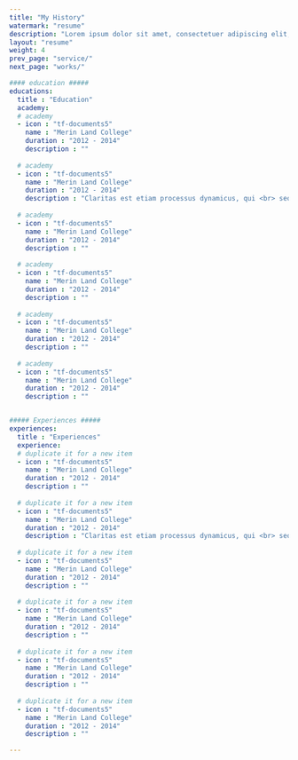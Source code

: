 ```yaml
---
title: "My History"
watermark: "resume"
description: "Lorem ipsum dolor sit amet, consectetuer adipiscing elit, sed diam nonummy nibh euismod tincidunt ut laoreet dolore magna aliquam erat volutpat."
layout: "resume"
weight: 4
prev_page: "service/"
next_page: "works/"

#### education #####
educations:
  title : "Education"
  academy:
  # academy
  - icon : "tf-documents5"
    name : "Merin Land College"
    duration : "2012 - 2014"
    description : ""
    
  # academy
  - icon : "tf-documents5"
    name : "Merin Land College"
    duration : "2012 - 2014"
    description : "Claritas est etiam processus dynamicus, qui <br> sequitur mutationem consuetudium lectorum."
    
  # academy
  - icon : "tf-documents5"
    name : "Merin Land College"
    duration : "2012 - 2014"
    description : ""
    
  # academy
  - icon : "tf-documents5"
    name : "Merin Land College"
    duration : "2012 - 2014"
    description : ""
    
  # academy
  - icon : "tf-documents5"
    name : "Merin Land College"
    duration : "2012 - 2014"
    description : ""
    
  # academy
  - icon : "tf-documents5"
    name : "Merin Land College"
    duration : "2012 - 2014"
    description : ""


##### Experiences #####
experiences:
  title : "Experiences"
  experience:
  # duplicate it for a new item
  - icon : "tf-documents5"
    name : "Merin Land College"
    duration : "2012 - 2014"
    description : ""
    
  # duplicate it for a new item
  - icon : "tf-documents5"
    name : "Merin Land College"
    duration : "2012 - 2014"
    description : "Claritas est etiam processus dynamicus, qui <br> sequitur mutationem consuetudium lectorum."
    
  # duplicate it for a new item
  - icon : "tf-documents5"
    name : "Merin Land College"
    duration : "2012 - 2014"
    description : ""
    
  # duplicate it for a new item
  - icon : "tf-documents5"
    name : "Merin Land College"
    duration : "2012 - 2014"
    description : ""
    
  # duplicate it for a new item
  - icon : "tf-documents5"
    name : "Merin Land College"
    duration : "2012 - 2014"
    description : ""
    
  # duplicate it for a new item
  - icon : "tf-documents5"
    name : "Merin Land College"
    duration : "2012 - 2014"
    description : ""

---
```

